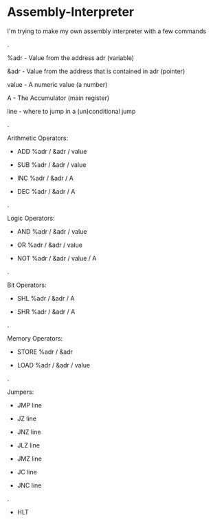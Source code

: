# Assembly-Interpreter
I'm trying to make my own assembly interpreter with a few commands

.

%adr - Value from the address adr (variable)

&adr - Value from the address that is contained in adr (pointer)

value - A numeric value (a number)

A - The Accumulator (main register)

line - where to jump in a (un)conditional jump

.

Arithmetic Operators:

 - ADD  %adr / &adr / value

 - SUB  %adr / &adr / value 			

 - INC  %adr / &adr / A

 - DEC  %adr / &adr / A

.

Logic Operators:

 - AND  %adr / &adr / value

 - OR   %adr / &adr / value

 - NOT  %adr / &adr / value / A

.

Bit Operators:

 - SHL  %adr / &adr / A

 - SHR  %adr / &adr / A

.

Memory Operators:

 - STORE  %adr / &adr

 - LOAD   %adr / &adr / value

.

Jumpers:

 - JMP  line

 - JZ   line

 - JNZ  line

 - JLZ  line

 - JMZ  line

 - JC   line

 - JNC  line

.

 - HLT
